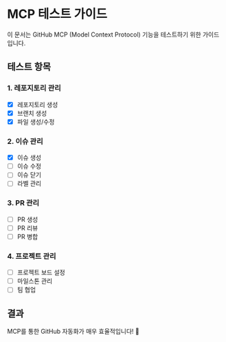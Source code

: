 # MCP 테스트 가이드

이 문서는 GitHub MCP (Model Context Protocol) 기능을 테스트하기 위한 가이드입니다.

## 테스트 항목

### 1. 레포지토리 관리
- [x] 레포지토리 생성
- [x] 브랜치 생성
- [x] 파일 생성/수정

### 2. 이슈 관리
- [x] 이슈 생성
- [ ] 이슈 수정
- [ ] 이슈 닫기
- [ ] 라벨 관리

### 3. PR 관리
- [ ] PR 생성
- [ ] PR 리뷰
- [ ] PR 병합

### 4. 프로젝트 관리
- [ ] 프로젝트 보드 설정
- [ ] 마일스톤 관리
- [ ] 팀 협업

## 결과
MCP를 통한 GitHub 자동화가 매우 효율적입니다! 🚀